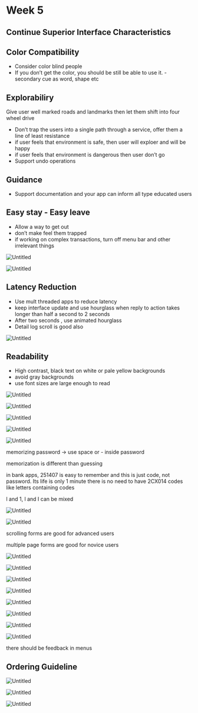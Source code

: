 # Week 5

## Continue Superior Interface Characteristics

## Color Compatibility

- Consider color blind people
- If you don’t get the color, you should be still be able to use it. - secondary cue as word, shape etc

## Explorabiliry

Give user well marked roads and landmarks then let them shift into four wheel drive

- Don’t trap the users into a single path through a service, offer them a line of least resistance
- if user feels that environment is safe, then user will exploer and will be happy
- if user feels that environment is dangerous then user don’t go
- Support undo operations

## Guidance

- Support documentation and your app can inform all type educated users

## Easy stay - Easy leave

- Allow a way to get out
- don’t make feel them trapped
- if working on complex transactions, turn off menu bar and other irrelevant things

![Untitled](Week%205%2063707d46c6fb47bda5ee8d11bd1bd217/Untitled.png)

![Untitled](Week%205%2063707d46c6fb47bda5ee8d11bd1bd217/Untitled%201.png)

## Latency Reduction

- Use mult threaded apps to reduce latency
- keep interface update and use hourglass when reply to action takes longer than half a second to 2 seconds
- After two seconds , use animated hourglass
- Detail log scroll is good also

![Untitled](Week%205%2063707d46c6fb47bda5ee8d11bd1bd217/Untitled%202.png)

## Readability

- High contrast, black text on white or pale yellow backgrounds
- avoid gray backgrounds
- use font sizes are large enough to read

![Untitled](Week%205%2063707d46c6fb47bda5ee8d11bd1bd217/Untitled%203.png)

![Untitled](Week%205%2063707d46c6fb47bda5ee8d11bd1bd217/Untitled%204.png)

![Untitled](Week%205%2063707d46c6fb47bda5ee8d11bd1bd217/Untitled%205.png)

![Untitled](Week%205%2063707d46c6fb47bda5ee8d11bd1bd217/Untitled%206.png)

![Untitled](Week%205%2063707d46c6fb47bda5ee8d11bd1bd217/Untitled%207.png)

memorizing password → use space or - inside password

memorization is different than guessing

in bank apps, 251407 is easy to remember and this is just code, not password. Its life is only 1 minute there is no need to have 2CX014 codes like letters containing codes

l and 1, l and I can be mixed

![Untitled](Week%205%2063707d46c6fb47bda5ee8d11bd1bd217/Untitled%208.png)

![Untitled](Week%205%2063707d46c6fb47bda5ee8d11bd1bd217/Untitled%209.png)

scrolling forms are good for advanced users

multiple page forms are good for novice users

![Untitled](Week%205%2063707d46c6fb47bda5ee8d11bd1bd217/Untitled%2010.png)

![Untitled](Week%205%2063707d46c6fb47bda5ee8d11bd1bd217/Untitled%2011.png)

![Untitled](Week%205%2063707d46c6fb47bda5ee8d11bd1bd217/Untitled%2012.png)

![Untitled](Week%205%2063707d46c6fb47bda5ee8d11bd1bd217/Untitled%2013.png)

![Untitled](Week%205%2063707d46c6fb47bda5ee8d11bd1bd217/Untitled%2014.png)

![Untitled](Week%205%2063707d46c6fb47bda5ee8d11bd1bd217/Untitled%2015.png)

![Untitled](Week%205%2063707d46c6fb47bda5ee8d11bd1bd217/Untitled%2016.png)

![Untitled](Week%205%2063707d46c6fb47bda5ee8d11bd1bd217/Untitled%2017.png)

there should be feedback in menus

## Ordering Guideline

![Untitled](Week%205%2063707d46c6fb47bda5ee8d11bd1bd217/Untitled%2018.png)

![Untitled](Week%205%2063707d46c6fb47bda5ee8d11bd1bd217/Untitled%2019.png)

![Untitled](Week%205%2063707d46c6fb47bda5ee8d11bd1bd217/Untitled%2020.png)